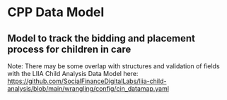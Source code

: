 # CPP Data Model
## Model to track the bidding and placement process for children in care 

Note: There may be some overlap with structures and validation of fields with the LIIA Child Analysis Data Model here: https://github.com/SocialFinanceDigitalLabs/liia-child-analysis/blob/main/wrangling/config/cin_datamap.yaml
